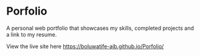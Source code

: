 # Porfolio
A personal web portfolio that showcases my skills, completed projects and a link to my resume.

View the live site here https://boluwatife-ajb.github.io/Porfolio/
